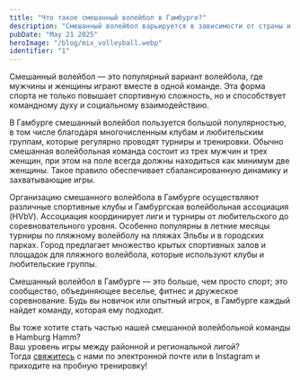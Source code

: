 ```yaml
---
title: "Что такое смешанный волейбол в Гамбурге?"
description: "Смешанный волейбол варьируется в зависимости от страны и региона."
pubDate: "May 21 2025"
heroImage: "/blog/mix_volleyball.webp"
identifier: "1"
---
```


Смешанный волейбол — это популярный вариант волейбола, где мужчины и женщины играют вместе в одной команде. Эта форма спорта не только повышает спортивную сложность, но и способствует командному духу и социальному взаимодействию.

В Гамбурге смешанный волейбол пользуется большой популярностью, в том числе благодаря многочисленным клубам и любительским группам, которые регулярно проводят турниры и тренировки. Обычно смешанная волейбольная команда состоит из трех мужчин и трех женщин, при этом на поле всегда должны находиться как минимум две женщины. Такое правило обеспечивает сбалансированную динамику и захватывающие игры.

Организацию смешанного волейбола в Гамбурге осуществляют различные спортивные клубы и Гамбургская волейбольная ассоциация (HVbV). Ассоциация координирует лиги и турниры от любительского до соревновательного уровня. Особенно популярны в летние месяцы турниры по пляжному волейболу на пляжах Эльбы и в городских парках. Город предлагает множество крытых спортивных залов и площадок для пляжного волейбола, которые используют клубы и любительские группы.

Смешанный волейбол в Гамбурге — это больше, чем просто спорт; это сообщество, объединяющее веселье, фитнес и дружеское соревнование. Будь вы новичок или опытный игрок, в Гамбурге каждый найдет команду, которая ему подходит.

Вы тоже хотите стать частью нашей смешанной волейбольной команды в Hamburg Hamm?  
Ваш уровень игры между районной и региональной лигой?  
Тогда [свяжитесь](/ru/contact/) с нами по электронной почте или в Instagram и приходите на пробную тренировку!
